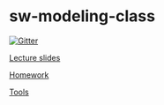 # sw-modeling-class

[![Gitter](https://badges.gitter.im/Join%20Chat.svg)](https://gitter.im/jce-il/sw-modeling-class?utm_source=badge&utm_medium=badge&utm_campaign=pr-badge&utm_content=badge)

[Lecture slides](./lecture/)

[Homework](Homework.md)

[Tools](Tools.md)
